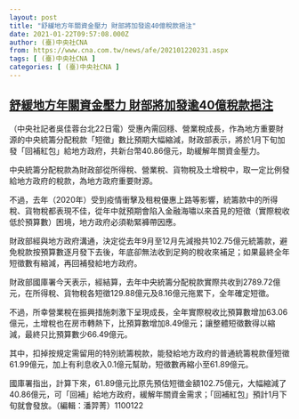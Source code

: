 ```yaml
---
layout: post
title: "舒緩地方年關資金壓力 財部將加發逾40億稅款挹注"
date: 2021-01-22T09:57:08.000Z
author: (臺)中央社CNA
from: https://www.cna.com.tw/news/afe/202101220231.aspx
tags: [ (臺)中央社CNA ]
categories: [ (臺)中央社CNA ]
---
```

<!--1611309428000-->
[舒緩地方年關資金壓力 財部將加發逾40億稅款挹注](https://www.cna.com.tw/news/afe/202101220231.aspx)
------

<div>
<div></div><div class="paragraph"><p>（中央社記者吳佳蓉台北22日電）受惠內需回穩、營業稅成長，作為地方重要財源的中央統籌分配稅款「短徵」數比預期大幅縮減，財政部表示，將於1月下旬加發「回補紅包」給地方政府，共新台幣40.86億元，助緩解年關資金壓力。</p><p>中央統籌分配稅款為財政部從所得稅、營業稅、貨物稅及土增稅中，取一定比例發給地方政府的稅款，為地方政府重要財源。</p><p>不過，去年（2020年）受到疫情衝擊及租稅優惠上路等影響，統籌款中的所得稅、貨物稅都表現不佳，從年中就預期會陷入金融海嘯以來首見的短徵（實際稅收低於預算數）困境，地方政府必須勒緊褲帶因應。</p><p>財政部經與地方政府溝通，決定從去年9月至12月先減撥共102.75億元統籌款，避免稅款按預算數逐月發下去後，年底卻無法收到足夠的稅收來補足；如果最終全年短徵數有縮減，再回補發給地方政府。</p><p>財政部國庫署今天表示，經結算，去年中央統籌分配稅款實際共收到2789.72億元，在所得稅、貨物稅各短徵129.88億元及8.16億元拖累下，全年確定短徵。</p><p>不過，所幸營業稅在振興措施刺激下呈現成長，全年實際稅收比預算數增加63.06億元，土增稅也在房市轉熱下，比預算數增加8.49億元；讓整體短徵數得以縮減，最終只比預算數少66.49億元。</p><p>其中，扣掉按規定需留用的特別統籌稅款，能發給地方政府的普通統籌稅款僅短徵61.99億元，加上有利息收入0.1億元幫助，短徵數再縮小至61.89億元。</p><p>國庫署指出，計算下來，61.89億元比原先預估短徵金額102.75億元，大幅縮減了40.86億元，可「回補」給地方政府，緩解年關資金需求；「回補紅包」預計1月下旬就會發放。（編輯：潘羿菁）1100122</p></div>
</div>
